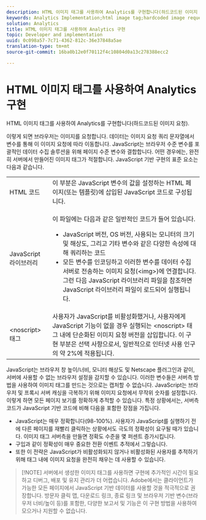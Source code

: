 ```yaml
---
description: HTML 이미지 태그를 사용하여 Analytics를 구현합니다(하드코드된 이미지 요청).
keywords: Analytics Implementation;html image tag;hardcoded image request
solution: Analytics
title: HTML 이미지 태그를 사용하여 Analytics 구현
topic: Developer and implementation
uuid: 0c098a57-7c71-4362-812c-36e37848a5ae
translation-type: tm+mt
source-git-commit: 16ba0b12e0f70112f4c10804d0a13c278388ecc2

---
```



# HTML 이미지 태그를 사용하여 Analytics 구현

HTML 이미지 태그를 사용하여 Analytics를 구현합니다(하드코드된 이미지 요청).

이렇게 되면 브라우저는 이미지를 요청합니다. 데이터는 이미지 요청 쿼리 문자열에서 변수를 통해 이 이미지 요청에 따라 이동합니다. JavaScript는 브라우저 수준 변수를 포괄적인 데이터 수집 솔루션을 위해 페이지 수준 변수와 결합합니다. 어떤 경우에는, 완전히 서버에서 만들어진 이미지 태그가 적절합니다. JavaScript 기반 구현의 표준 요소는 다음과 같습니다.

<table id="table_20BBE4387F234CF199E6C99741AF265C"> 
 <tbody> 
  <tr> 
   <td> HTML 코드 </td> 
   <td> 이 부분은 JavaScript 변수의 값을 설정하는 HTML 페이지(또는 템플릿)에 삽입된 JavaScript 코드로 구성됩니다. </td> 
  </tr> 
  <tr> 
   <td> JavaScript 라이브러리 </td> 
   <td> <p>이 파일에는 다음과 같은 일반적인 코드가 들어 있습니다. </p> 
    <ul id="ul_ED50D66F2B2B476E8D9063099995998D"> 
     <li id="li_E88F6F28EC8946469ADCEAFF2F0A4EBA">JavaScript 버전, OS 버전, 사용되는 모니터의 크기 및 해상도, 그리고 기타 변수와 같은 다양한 속성에 대해 쿼리하는 코드 </li> 
     <li id="li_5CEBE37709D943B7921447FA7054A565">모든 변수를 인코딩하고 이러한 변수를 데이터 수집 서버로 전송하는 이미지 요청(&lt;img&gt;)에 연결합니다. 그런 다음 JavaScript 라이브러리 파일을 참조하면 JavaScript 라이브러리 파일이 로드되어 실행됩니다. </li> 
    </ul> </td> 
  </tr> 
  <tr> 
   <td> &lt;noscript&gt; 태그 </td> 
   <td> 사용자가 JavaScript를 비활성화했거나, 사용자에게 JavaScript 기능이 없을 경우 실행되는 &lt;noscript&gt; 태그 내에 단순화된 이미지 요청 버전을 삽입합니다. 이 구현 부분은 선택 사항으로서, 일반적으로 인터넷 사용 인구의 약 2%에 적용됩니다. </td> 
  </tr> 
 </tbody> 
</table>

JavaScript는 브라우저 창 높이/너비, 모니터 해상도 및 Netscape 플러그인과 같이, 서버에 사용할 수 없는 브라우저 설정을 감지할 수 있습니다. 이러한 변수들은 서버측 방법을 사용하여 이미지 태그를 만드는 것으로는 캡처할 수 없습니다. JavaScript는 브라우저 및 프록시 서버 캐싱을 극복하기 위해 이미지 요청에서 무작위 숫자를 설정합니다. 이렇게 하면 모든 페이지 보기를 정확하게 추적할 수 있습니다. 특정 상황에서는, 서버측 코드가 JavaScript 기반 코드에 비해 다음을 포함한 장점을 가집니다.

* JavaScript는 매우 정확합니다(98-100%). 사용자가 JavaScript를 실행하기 전에 다른 페이지를 재빨리 클릭하는 상황에서도 극도의 정확성이 요구될 때가 있습니다. 이미지 태그 서버측을 만들면 정확도 수준을 몇 퍼센트 증가시킵니다.
* 구입과 같이 정확성이 매우 중요한 전환 이벤트 추적에서 그렇습니다.
* 또한 이 전략은 JavaScript가 비활성화되지 않거나 비활성화된 사용자를 추적하기 위해 <noscript> 태그 내에 이미지 요청을 완전히 채우는 데 사용할 수 있습니다.

> [!NOTE] 서버에서 생성한 이미지 태그를 사용하면 구현에 추가적인 시간이 필요하고 디버그, 배포 및 유지 관리가 더 어렵습니다. Adobe에서는 클라이언트가 가능한 모든 페이지에서 JavaScript 기반 데이터를 사용할 것을 적극적으로 권장합니다. 방문자 클릭 맵, 다운로드 링크, 종료 링크 및 브라우저 기반 변수(브라우저 너비/높이 등)를 포함한, 다양한 보고서 및 기능은 이 구현 방법을 사용하여 모으거나 지원할 수 없습니다.

